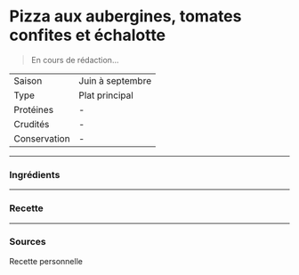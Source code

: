# Pizza aux aubergines, tomates confites et échalotte

> En cours de rédaction...

| | |
|:---|:---|
| Saison | Juin à septembre |
| Type | Plat principal |
| Protéines | - |
| Crudités | - |
| Conservation | - |

---

### Ingrédients


---

### Recette


---

### Sources

Recette personnelle